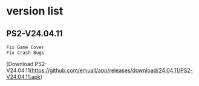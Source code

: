 

# version list


## PS2-V24.04.11
~~~
Fix Game Cover
Fix Crash Bugs
~~~
[Download PS2-V24.04.11(https://github.com/emuall/app/releases/download/24.04.11/PS2-V24.04.11.apk)

